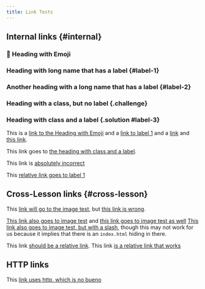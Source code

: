 ```yaml
---
title: Link Tests
---
```


## Internal links {#internal}

### :crystal_ball: Heading with Emoji

### Heading with long name that has a label {#label-1}

### Another heading with a long name that has a label {#label-2}

### Heading with a class, but no label {.challenge}

### Heading with class and a label {.solution #label-3}

This is a [link to the Heading with Emoji](#heading-with-emoji) and a [link to 
label 1](#label-1) and a [link](#label-2) and [this link](#label-2).

This link goes to [the heading with class and a label](#label-3).

This link is [absolutely incorrect](#bad-fragment)

This [relative link goes to label 1][rel-label-1]

## Cross-Lesson links {#cross-lesson}

This [link will go to the image test](image-test.html), but [this link is 
wrong](incorrect-link.html). 

[This link also goes to image test](image-test) and [_this_ link goes to
image test as well](./image-test.html)
[This link also goes to image test, but with a slash](image-test/), though this
may not work for us because it implies that there is an `index.html` hiding in
there.

This link [should be a relative link](rel-image).
This link [is a relative link that works][rel-image]

## HTTP links

This [link uses http, which is no bueno](http://example.com)


[rel-label-1]: #label-1
[rel-image]: image-test.html
